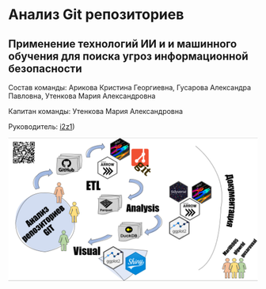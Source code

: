 # Анализ Git репозиториев


## **Применение технологий ИИ и и машинного обучения для поиска угроз информационной безопасности**

Состав команды: Арикова Кристина Георгиевна, Гусарова Александра
Павловна, Утенкова Мария Александровна

Капитан команды: Утенкова Мария Александровна

Руководитель: [i2z1](https://github.com/i2z1))

<img src="images/План%20работы-02.png" data-fig-align="center" />
